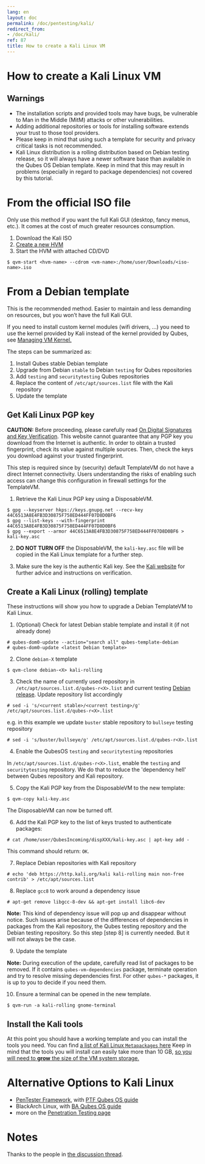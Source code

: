 ```yaml
---
lang: en
layout: doc
permalink: /doc/pentesting/kali/
redirect_from:
- /doc/kali/
ref: 87
title: How to create a Kali Linux VM
---
```


How to create a Kali Linux VM
===============================

Warnings
--------------

* The installation scripts and provided tools may have bugs, be vulnerable to Man in the Middle (MitM) attacks or other vulnerabilities.
* Adding additional repositories or tools for installing software extends your trust to those tool providers.
* Please keep in mind that using such a template for security and privacy critical tasks is not recommended.
* Kali Linux distribution is a rolling distribution based on Debian testing release, so it will always have a newer software base than available in the Qubes OS Debian template. Keep in mind that this may result in problems (especially in regard to package dependencies) not covered by this tutorial.

From the official ISO file <a name="hvm4_0"/>
==================================================

Only use this method if you want the full Kali GUI (desktop, fancy menus, etc.).
It comes at the cost of much greater resources consumption.

1. Download the Kali ISO
2. [Create a new HVM][qubes-new-hvm]
3. Start the HVM with attached CD/DVD
```shell_session
$ qvm-start <hvm-name> --cdrom <vm-name>:/home/user/Downloads/<iso-name>.iso
```

From a Debian template  <a name="templatevm-from-debian4_0"/>
================================================================

This is the recommended method.
Easier to maintain and less demanding on resources, but you won’t have the full Kali GUI.

If you need to install custom kernel modules (wifi drivers, …) you need to use the kernel provided by Kali instead of the kernel provided by Qubes, see [Managing VM Kernel.](/doc/managing-vm-kernel/)

The steps can be summarized as:

1. Install Qubes stable Debian template
2. Upgrade from Debian `stable` to Debian `testing` for Qubes repositories
3. Add `testing` and `securitytesting` Qubes repositories
4. Replace the content of `/etc/apt/sources.list` file with the Kali repository
5. Update the template

Get Kali Linux PGP key
-----------------------

**CAUTION:** Before proceeding, please carefully read [On Digital Signatures and Key Verification][qubes-verifying-signatures].
This website cannot guarantee that any PGP key you download from the Internet is authentic.
In order to obtain a trusted fingerprint, check its value against multiple sources.
Then, check the keys you download against your trusted fingerprint.

This step is required since by (security) default TemplateVM do not have a
direct Internet connectivity. Users understanding the risks of enabling such
access can change this configuration in firewall settings for the TemplateVM.

1. Retrieve the Kali Linux PGP key using a DisposableVM.

```shell_session
$ gpg --keyserver hkps://keys.gnupg.net --recv-key 44C6513A8E4FB3D30875F758ED444FF07D8D0BF6
$ gpg --list-keys --with-fingerprint 44C6513A8E4FB3D30875F758ED444FF07D8D0BF6 
$ gpg --export --armor 44C6513A8E4FB3D30875F758ED444FF07D8D0BF6 > kali-key.asc
```

2. **DO NOT TURN OFF** the DisposableVM, the `kali-key.asc` file will be copied in
   the Kali Linux template for a further step.

3. Make sure the key is the authentic Kali key.
   See the [Kali website] for further advice and instructions on verification.

Create a Kali Linux (rolling) template
----------------------------------------

These instructions will show you how to upgrade a Debian TemplateVM to Kali Linux.

1. (Optional) Check for latest Debian stable template and install it (if not already done)

```shell_session
# qubes-dom0-update --action="search all" qubes-template-debian
# qubes-dom0-update <latest Debian template>
```

2. Clone `debian-X` template

```shell_session
$ qvm-clone debian-<X> kali-rolling
```

3. Check the name of currently used repository in `/etc/apt/sources.list.d/qubes-r<X>.list` and current testing [Debian release][Debian-releases]. Update repository list accordingly

```shell_session
# sed -i 's/<current stable>/<current testing>/g' /etc/apt/sources.list.d/qubes-r<X>.list
```

e.g. in this example we update `buster` stable repository to `bullseye` testing repository

```shell_session
# sed -i 's/buster/bullseye/g' /etc/apt/sources.list.d/qubes-r<X>.list
```

4. Enable the QubesOS `testing` and `securitytesting` repositories

In `/etc/apt/sources.list.d/qubes-r<X>.list`, enable the `testing` and `securitytesting` repository.
We do that to reduce the 'dependency hell' between Qubes repository and Kali repository.

5. Copy the Kali PGP key from the DisposableVM to the new template:

```shell_session
$ qvm-copy kali-key.asc
```
   The DisposableVM can now be turned off.

6. Add the Kali PGP key to the list of keys trusted to authenticate packages:

```shell_session
# cat /home/user/QubesIncoming/dispXXX/kali-key.asc | apt-key add -
```

   This command should return: `OK`.

7. Replace Debian repositories with Kali repository

```shell_session
# echo 'deb https://http.kali.org/kali kali-rolling main non-free contrib' > /etc/apt/sources.list
```

8. Replace `gcc8` to work around a dependency issue

```shell_session
# apt-get remove libgcc-8-dev && apt-get install libc6-dev
```

**Note:** This kind of dependency issue will pop up and disappear without notice.
Such issues arise because of the differences of dependencies in packages from
the Kali repository, the Qubes testing repository and the Debian testing
repository.
So this step [step 8] is currently needed. But it will not always be the case.

9. Update the template 

**Note:** During execution of the update, carefully read list of packages to be removed. If it contains `qubes-vm-dependencies` package, terminate operation and try to resolve missing dependencies first. For other `qubes-*` packages, it is up to you to decide if you need them.

10. Ensure a terminal can be opened in the new template.

```shell_session
$ qvm-run -a kali-rolling gnome-terminal
```

Install the Kali tools
------------------------------

At this point you should have a working template and you can install the tools you need.
You can find [a list of Kali Linux `Metapackages` here](https://tools.kali.org/kali-metapackages)
Keep in mind that the tools you will install can easily take more than 10 GB, [so you will need to **grow** the size of the VM system storage.][qubes-resize-disk-image]

Alternative Options to Kali Linux
===================================

* [PenTester Framework][PTF], with [PTF Qubes OS guide][qubes-ptf]
* BlackArch Linux, with [BA Qubes OS guide][qubes-blackarch]
* more on the [Penetration Testing page][qubes-pentesting]

Notes
=============

Thanks to the people in [the discussion thread](https://github.com/QubesOS/qubes-issues/issues/1981).

[qubes-verifying-signatures]: /security/verifying-signatures/
[qubes-pentesting]: /doc/pentesting/
[qubes-blackarch]: /doc/pentesting/blackarch/
[qubes-ptf]: /doc/pentesting/ptf/
[qubes-template-debian-install]: /doc/templates/debian/#install
[qubes-resize-disk-image]: /doc/resize-disk-image/
[qubes-new-hvm]: /doc/standalone-and-hvm/
[kali]: https://www.kali.org/
[kali-vbox]: https://www.offensive-security.com/kali-linux-vmware-virtualbox-image-download/
[kali website]: https://docs.kali.org/introduction/download-official-kali-linux-images
[PTF]: https://www.trustedsec.com/may-2015/new-tool-the-pentesters-framework-ptf-released/
[katoolin]: https://github.com/LionSec/katoolin
[katoolin-howto]: http://www.tecmint.com/install-kali-linux-tools-using-katoolin-on-ubuntu-debian/
[Debian-releases]: https://www.debian.org/releases/
[Debian-security-naming-convention]: https://www.mail-archive.com/debian-security@lists.debian.org/msg41223.html

